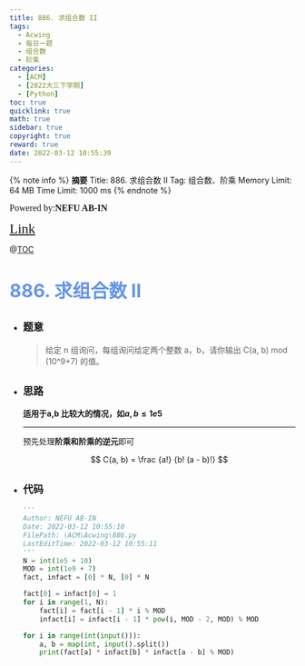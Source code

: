 ```yaml
---
title: 886. 求组合数 II
tags:
  - Acwing
  - 每日一题
  - 组合数
  - 阶乘
categories:
  - [ACM]
  - [2022大三下学期]
  - [Python]
toc: true
quicklink: true
math: true
sidebar: true
copyright: true
reward: true
date: 2022-03-12 10:55:39
---
```



{% note info %}
**摘要**
Title: 886. 求组合数 II
Tag: 组合数、阶乘
Memory Limit: 64 MB
Time Limit: 1000 ms
{% endnote %}
<!-- more -->

<font size=3 face=楷体>Powered by:**NEFU AB-IN**</font>

<font color=#FFA500 size=5 face=楷体>[Link](https://www.acwing.com/problem/content/description/888/)</font>

@[TOC](文章目录)

# <font color=#6495ED size=6>886. 求组合数 II</font>

* ## <font size=4 face=粗体>题意</font>

  >给定 n 组询问，每组询问给定两个整数 a，b，请你输出 C(a, b) mod (10^9+7) 的值。

* ## <font size=4 face=粗体>思路</font>

  **适用于a,b 比较大的情况，如$a, b \le 1e5$**
  ****
  预先处理**阶乘和阶乘的逆元**即可

  $$
  C(a, b) = \frac {a!} {b! (a - b)!}
  $$
* ## <font size=4 face=粗体>代码</font>
  
  ```python
  '''
  Author: NEFU AB-IN
  Date: 2022-03-12 10:55:10
  FilePath: \ACM\Acwing\886.py
  LastEditTime: 2022-03-12 10:55:11
  '''
  N = int(1e5 + 10)
  MOD = int(1e9 + 7)
  fact, infact = [0] * N, [0] * N

  fact[0] = infact[0] = 1
  for i in range(1, N):
      fact[i] = fact[i - 1] * i % MOD
      infact[i] = infact[i - 1] * pow(i, MOD - 2, MOD) % MOD

  for i in range(int(input())):
      a, b = map(int, input().split())
      print(fact[a] * infact[b] * infact[a - b] % MOD)
  ```